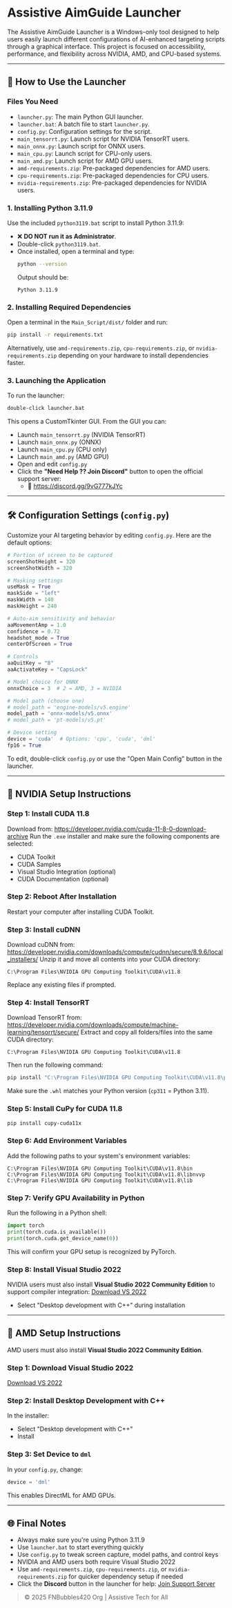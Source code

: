 # Assistive AimGuide Launcher

The Assistive AimGuide Launcher is a Windows-only tool designed to help users easily launch different configurations of AI-enhanced targeting scripts through a graphical interface. This project is focused on accessibility, performance, and flexibility across NVIDIA, AMD, and CPU-based systems.

---

## 🚀 How to Use the Launcher

### Files You Need
- `launcher.py`: The main Python GUI launcher.
- `launcher.bat`: A batch file to start `launcher.py`.
- `config.py`: Configuration settings for the script.
- `main_tensorrt.py`: Launch script for NVIDIA TensorRT users.
- `main_onnx.py`: Launch script for ONNX users.
- `main_cpu.py`: Launch script for CPU-only users.
- `main_amd.py`: Launch script for AMD GPU users.
- `amd-requirements.zip`: Pre-packaged dependencies for AMD users.
- `cpu-requirements.zip`: Pre-packaged dependencies for CPU users.
- `nvidia-requirements.zip`: Pre-packaged dependencies for NVIDIA users.

### 1. Installing Python 3.11.9
Use the included `python3119.bat` script to install Python 3.11.9:
- ❌ **DO NOT run it as Administrator**.
- Double-click `python3119.bat`.
- Once installed, open a terminal and type:
  ```bash
  python --version
  ```
  Output should be:
  ```
  Python 3.11.9
  ```

### 2. Installing Required Dependencies
Open a terminal in the `Main_Script/dist/` folder and run:
```bash
pip install -r requirements.txt
```
Alternatively, use `amd-requirements.zip`, `cpu-requirements.zip`, or `nvidia-requirements.zip` depending on your hardware to install dependencies faster.

### 3. Launching the Application
To run the launcher:
```bash
double-click launcher.bat
```
This opens a CustomTkinter GUI. From the GUI you can:
- Launch `main_tensorrt.py` (NVIDIA TensorRT)
- Launch `main_onnx.py` (ONNX)
- Launch `main_cpu.py` (CPU only)
- Launch `main_amd.py` (AMD GPU)
- Open and edit `config.py`
- Click the **"Need Help ?? Join Discord"** button to open the official support server:
  - 🔗 https://discord.gg/9vG777kJYc

---

## 🛠️ Configuration Settings (`config.py`)
Customize your AI targeting behavior by editing `config.py`. Here are the default options:

```python
# Portion of screen to be captured
screenShotHeight = 320
screenShotWidth = 320

# Masking settings
useMask = True
maskSide = "left"
maskWidth = 140
maskHeight = 240

# Auto-aim sensitivity and behavior
aaMovementAmp = 1.0
confidence = 0.72
headshot_mode = True
centerOfScreen = True

# Controls
aaQuitKey = "8"
aaActivateKey = "CapsLock"

# Model choice for ONNX
onnxChoice = 3  # 2 = AMD, 3 = NVIDIA

# Model path (choose one)
# model_path = 'engine-models/v5.engine'
model_path = 'onnx-models/v5.onnx'
# model_path = 'pt-models/v5.pt'

# Device setting
device = 'cuda'  # Options: 'cpu', 'cuda', 'dml'
fp16 = True
```

To edit, double-click `config.py` or use the "Open Main Config" button in the launcher.

---

## 🚀 NVIDIA Setup Instructions

### Step 1: Install CUDA 11.8
Download from: https://developer.nvidia.com/cuda-11-8-0-download-archive
Run the `.exe` installer and make sure the following components are selected:
- CUDA Toolkit
- CUDA Samples
- Visual Studio Integration (optional)
- CUDA Documentation (optional)

### Step 2: Reboot After Installation
Restart your computer after installing CUDA Toolkit.

### Step 3: Install cuDNN
Download cuDNN from: https://developer.nvidia.com/downloads/compute/cudnn/secure/8.9.6/local_installers/
Unzip it and move all contents into your CUDA directory:
```
C:\Program Files\NVIDIA GPU Computing Toolkit\CUDA\v11.8
```
Replace any existing files if prompted.

### Step 4: Install TensorRT
Download TensorRT from: https://developer.nvidia.com/downloads/compute/machine-learning/tensorrt/secure/
Extract and copy all folders/files into the same CUDA directory:
```
C:\Program Files\NVIDIA GPU Computing Toolkit\CUDA\v11.8
```
Then run the following command:
```bash
pip install "C:\Program Files\NVIDIA GPU Computing Toolkit\CUDA\v11.8\python\tensorrt-8.6.1-cp311-none-win_amd64.whl"
```
Make sure the `.whl` matches your Python version (`cp311` = Python 3.11).

### Step 5: Install CuPy for CUDA 11.8
```bash
pip install cupy-cuda11x
```

### Step 6: Add Environment Variables
Add the following paths to your system's environment variables:
```
C:\Program Files\NVIDIA GPU Computing Toolkit\CUDA\v11.8\bin
C:\Program Files\NVIDIA GPU Computing Toolkit\CUDA\v11.8\libnvvp
C:\Program Files\NVIDIA GPU Computing Toolkit\CUDA\v11.8\lib
```

### Step 7: Verify GPU Availability in Python
Run the following in a Python shell:
```python
import torch
print(torch.cuda.is_available())
print(torch.cuda.get_device_name(0))
```
This will confirm your GPU setup is recognized by PyTorch.

### Step 8: Install Visual Studio 2022
NVIDIA users must also install **Visual Studio 2022 Community Edition** to support compiler integration:
[Download VS 2022](https://visualstudio.microsoft.com/thank-you-downloading-visual-studio/)
- Select "Desktop development with C++" during installation

---

## 🔦 AMD Setup Instructions

AMD users must also install **Visual Studio 2022 Community Edition**.

### Step 1: Download Visual Studio 2022
[Download VS 2022](https://visualstudio.microsoft.com/thank-you-downloading-visual-studio/)

### Step 2: Install Desktop Development with C++
In the installer:
- Select "Desktop development with C++"
- Install

### Step 3: Set Device to `dml`
In your `config.py`, change:
```python
device = 'dml'
```
This enables DirectML for AMD GPUs.

---

## 🌐 Final Notes

- Always make sure you're using Python 3.11.9
- Use `launcher.bat` to start everything quickly
- Use `config.py` to tweak screen capture, model paths, and control keys
- NVIDIA and AMD users both require Visual Studio 2022
- Use `amd-requirements.zip`, `cpu-requirements.zip`, or `nvidia-requirements.zip` for quicker dependency setup if needed
- Click the **Discord** button in the launcher for help: [Join Support Server](https://discord.gg/9vG777kJYc)

> © 2025 FNBubbles420 Org | Assistive Tech for All
